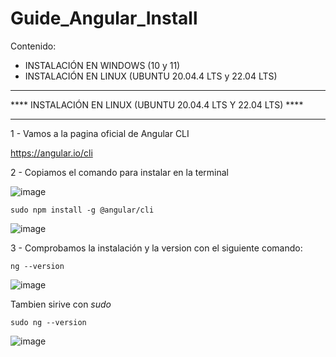 # Guide_Angular_Install

Contenido:

   - INSTALACIÓN EN WINDOWS (10 y 11)
   - INSTALACIÓN EN LINUX (UBUNTU 20.04.4 LTS y 22.04 LTS)

________________________________________

**** INSTALACIÓN EN LINUX (UBUNTU 20.04.4 LTS Y 22.04 LTS) ****
________________________________________

1 - Vamos a la pagina oficial de Angular CLI

https://angular.io/cli

2 - Copiamos el comando para instalar en la terminal

![image](https://user-images.githubusercontent.com/54609399/164300070-edbcfb3b-f859-4000-b73a-0cf5ae22583b.png)

```
sudo npm install -g @angular/cli
```

![image](https://user-images.githubusercontent.com/54609399/167243234-cc4c522a-5658-42b2-818d-288879a9cc66.png)

3 - Comprobamos la instalación y la version con el siguiente comando:

```
ng --version
```

![image](https://user-images.githubusercontent.com/54609399/167243280-b899bfd9-e048-4236-8858-c313866bf4b3.png)

Tambien sirive con *sudo*

```
sudo ng --version
```

![image](https://user-images.githubusercontent.com/54609399/167243319-63efd2d1-13f6-4d5c-9f98-a9d7fea44066.png)
